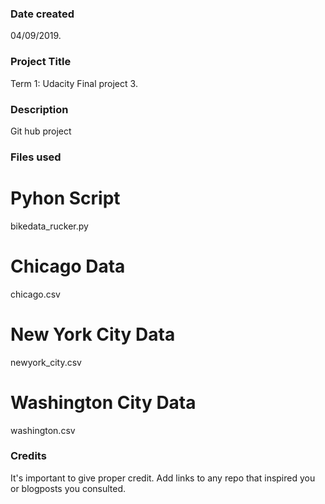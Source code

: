 ### Date created
04/09/2019.

### Project Title
Term 1: Udacity Final project 3.

### Description
Git hub project

### Files used

# Pyhon Script 
bikedata_rucker.py

# Chicago Data
chicago.csv

# New York City Data
newyork_city.csv

# Washington City Data
washington.csv

### Credits
It's important to give proper credit. Add links to any repo that inspired you or blogposts you consulted.

